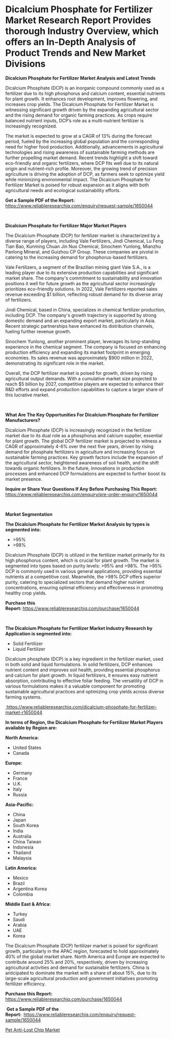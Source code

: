 <p><h1>Dicalcium Phosphate for Fertilizer Market Research Report Provides thorough Industry Overview, which offers an In-Depth Analysis of Product Trends and New Market Divisions</h1></p><p><strong>Dicalcium Phosphate for Fertilizer Market Analysis and Latest Trends</strong></p>
<p><p>Dicalcium Phosphate (DCP) is an inorganic compound commonly used as a fertilizer due to its high phosphorus and calcium content, essential nutrients for plant growth. It enhances root development, improves flowering, and increases crop yields. The Dicalcium Phosphate for Fertilizer Market is witnessing significant growth driven by the expanding agricultural sector and the rising demand for organic farming practices. As crops require balanced nutrient inputs, DCP’s role as a multi-nutrient fertilizer is increasingly recognized.</p><p>The market is expected to grow at a CAGR of 13% during the forecast period, fueled by the increasing global population and the corresponding need for higher food production. Additionally, advancements in agricultural technologies and rising awareness of sustainable farming methods are further propelling market demand. Recent trends highlight a shift toward eco-friendly and organic fertilizers, where DCP fits well due to its natural origin and nutrient-rich profile. Moreover, the growing trend of precision agriculture is driving the adoption of DCP, as farmers seek to optimize yield while minimizing environmental impact. The Dicalcium Phosphate for Fertilizer Market is poised for robust expansion as it aligns with both agricultural needs and ecological sustainability efforts.</p></p>
<p><strong>Get a Sample PDF of the Report:&nbsp;</strong> <a href="https://www.reliableresearchiq.com/enquiry/request-sample/1650044?utm_campaign=3252&utm_medium=2&utm_source=Github&utm_content=ia&utm_term=23032025&utm_id=dicalcium-phosphate-for-fertilizer">https://www.reliableresearchiq.com/enquiry/request-sample/1650044</a></p>
<p>&nbsp;</p>
<p><strong>Dicalcium Phosphate for Fertilizer Major Market Players</strong></p>
<p><p>The Dicalcium Phosphate (DCP) for fertilizer market is characterized by a diverse range of players, including Vale Fertilizers, Jindi Chemical, Lu Feng Tian Bao, Kunming Chuan Jin Nuo Chemical, Sinochem Yunlong, Mianzhu Panlong Mineral, and Guizhou CP Group. These companies are pivotal in catering to the increasing demand for phosphorus-based fertilizers.</p><p>Vale Fertilizers, a segment of the Brazilian mining giant Vale S.A., is a leading player due to its extensive production capabilities and significant market share. The company's commitment to sustainability and innovation positions it well for future growth as the agricultural sector increasingly prioritizes eco-friendly solutions. In 2022, Vale Fertilizers reported sales revenue exceeding $1 billion, reflecting robust demand for its diverse array of fertilizers.</p><p>Jindi Chemical, based in China, specializes in chemical fertilizer production, including DCP. The company's growth trajectory is supported by strong domestic demand and an expanding export market, particularly in Asia. Recent strategic partnerships have enhanced its distribution channels, fueling further revenue growth.</p><p>Sinochem Yunlong, another prominent player, leverages its long-standing experience in the chemical segment. The company is focused on enhancing production efficiency and expanding its market footprint in emerging economies. Its sales revenue was approximately $900 million in 2022, demonstrating its significant role in the market.</p><p>Overall, the DCP fertilizer market is poised for growth, driven by rising agricultural output demands. With a cumulative market size projected to reach $5 billion by 2027, competitive players are expected to enhance their R&D efforts and expand production capabilities to capture a larger share of this lucrative market.</p></p>
<p>&nbsp;</p>
<p><strong>What Are The Key Opportunities For Dicalcium Phosphate for Fertilizer Manufacturers?</strong></p>
<p><p>Dicalcium Phosphate (DCP) is increasingly recognized in the fertilizer market due to its dual role as a phosphorus and calcium supplier, essential for plant growth. The global DCP fertilizer market is projected to witness a CAGR of approximately 4-6% over the next five years, driven by rising demand for phosphate fertilizers in agriculture and increasing focus on sustainable farming practices. Key growth factors include the expansion of the agricultural sector, heightened awareness of soil health, and the shift towards organic fertilizers. In the future, innovations in production processes and enhanced DCP formulations are expected to further boost its market presence.</p></p>
<p><strong>Inquire or Share Your Questions If Any Before Purchasing This Report:</strong> <a href="https://www.reliableresearchiq.com/enquiry/pre-order-enquiry/1650044?utm_campaign=3252&utm_medium=2&utm_source=Github&utm_content=ia&utm_term=23032025&utm_id=dicalcium-phosphate-for-fertilizer">https://www.reliableresearchiq.com/enquiry/pre-order-enquiry/1650044</a></p>
<p>&nbsp;</p>
<p><strong>Market Segmentation</strong></p>
<p><strong>The Dicalcium Phosphate for Fertilizer Market Analysis by types is segmented into:</strong></p>
<p><ul><li>>95%</li><li>>98%</li></ul></p>
<p><p>Dicalcium Phosphate (DCP) is utilized in the fertilizer market primarily for its high phosphorus content, which is crucial for plant growth. The market is segmented into types based on purity levels: >95% and >98%. The >95% DCP is commonly used in various general applications, providing essential nutrients at a competitive cost. Meanwhile, the >98% DCP offers superior purity, catering to specialized sectors that demand higher nutrient concentrations, ensuring optimal efficiency and effectiveness in promoting healthy crop yields.</p></p>
<p><strong>Purchase this Report:&nbsp;</strong><a href="https://www.reliableresearchiq.com/purchase/1650044?utm_campaign=3252&utm_medium=2&utm_source=Github&utm_content=ia&utm_term=23032025&utm_id=dicalcium-phosphate-for-fertilizer">https://www.reliableresearchiq.com/purchase/1650044</a></p>
<p>&nbsp;</p>
<p><strong>The Dicalcium Phosphate for Fertilizer Market Industry Research by Application is segmented into:</strong></p>
<p><ul><li>Solid Fertilizer</li><li>Liquid Fertilizer</li></ul></p>
<p><p>Dicalcium phosphate (DCP) is a key ingredient in the fertilizer market, used in both solid and liquid formulations. In solid fertilizers, DCP enhances nutrient content and improves soil health, providing essential phosphorus and calcium for plant growth. In liquid fertilizers, it ensures easy nutrient absorption, contributing to effective foliar feeding. The versatility of DCP in various formulations makes it a valuable component for promoting sustainable agricultural practices and optimizing crop yields across diverse farming systems.</p></p>
<p><a href="https://www.reliableresearchiq.com/dicalcium-phosphate-for-fertilizer-market-r1650044?utm_campaign=3252&utm_medium=2&utm_source=Github&utm_content=ia&utm_term=23032025&utm_id=dicalcium-phosphate-for-fertilizer">&nbsp;https://www.reliableresearchiq.com/dicalcium-phosphate-for-fertilizer-market-r1650044</a></p>
<p><strong>In terms of Region, the Dicalcium Phosphate for Fertilizer Market Players available by Region are:</strong></p>
<p>
    <p> <strong> North America: </strong>
        <ul>
            <li>United States</li>
            <li>Canada</li>
        </ul>
        </p> 
    <p> <strong> Europe: </strong>
        <ul>
            <li>Germany</li>
            <li>France</li>
            <li>U.K.</li>
            <li>Italy</li>
            <li>Russia</li>
        </ul>
        </p> 
    <p> <strong> Asia-Pacific: </strong>
        <ul>
            <li>China</li>
            <li>Japan</li>
            <li>South Korea</li>
            <li>India</li>
            <li>Australia</li>
            <li>China Taiwan</li>
            <li>Indonesia</li>
            <li>Thailand</li>
            <li>Malaysia</li>
        </ul>
        </p> 
    <p> <strong> Latin America: </strong>
        <ul>
            <li>Mexico</li>
            <li>Brazil</li>
            <li>Argentina Korea</li>
            <li>Colombia</li>
        </ul>
        </p> 
    <p> <strong> Middle East & Africa: </strong>
        <ul>
            <li>Turkey</li>
            <li>Saudi</li>
            <li>Arabia</li>
            <li>UAE</li>
            <li>Korea</li>
        </ul>
    </p>
    </p>
<p><p>The Dicalcium Phosphate (DCP) fertilizer market is poised for significant growth, particularly in the APAC region, forecasted to hold approximately 40% of the global market share. North America and Europe are expected to contribute around 25% and 20%, respectively, driven by increasing agricultural activities and demand for sustainable fertilizers. China is anticipated to dominate the market with a share of about 15%, due to its large-scale agricultural production and government initiatives promoting fertilizer efficiency.</p></p>
<p><strong>Purchase this Report: </strong><a href="https://www.reliableresearchiq.com/purchase/1650044?utm_campaign=3252&utm_medium=2&utm_source=Github&utm_content=ia&utm_term=23032025&utm_id=dicalcium-phosphate-for-fertilizer">https://www.reliableresearchiq.com/purchase/1650044</a></p>
<p>&nbsp;<strong>Get a Sample PDF of the Report:&nbsp;&nbsp;</strong><a href="https://www.reliableresearchiq.com/enquiry/request-sample/1650044?utm_campaign=3252&utm_medium=2&utm_source=Github&utm_content=ia&utm_term=23032025&utm_id=dicalcium-phosphate-for-fertilizer">https://www.reliableresearchiq.com/enquiry/request-sample/1650044</a></p>
<p><strong></strong></p>
<p><p><a href="https://github.com/merkinedry7b/Market-Research-Report-List-1/blob/main/pet-anti-lost-chip-market.md?utm_campaign=3252&utm_medium=2&utm_source=Github&utm_content=ia&utm_term=23032025&utm_id=dicalcium-phosphate-for-fertilizer">Pet Anti-Lost Chip Market</a></p></p>
